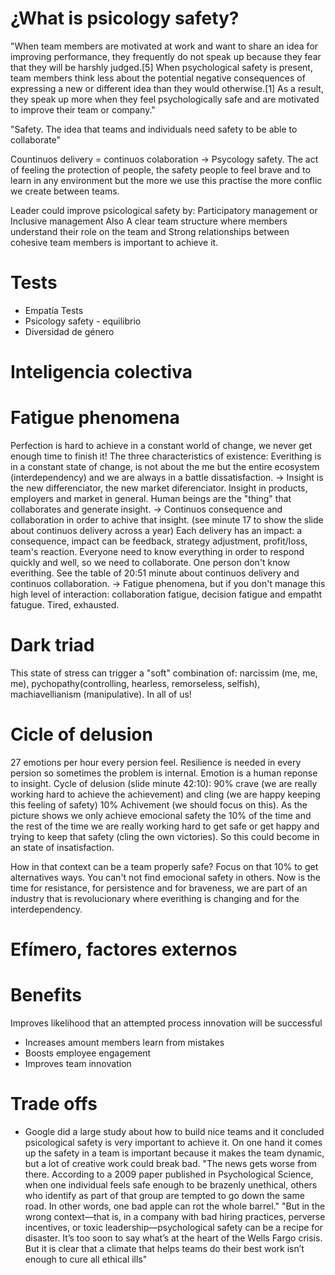 # ¿What is psicology safety?

"When team members are motivated at work and want to share an idea for improving performance, they frequently do not speak up because they fear that they will be harshly judged.[5] When psychological safety is present, team members think less about the potential negative consequences of expressing a new or different idea than they would otherwise.[1] As a result, they speak up more when they feel psychologically safe and are motivated to improve their team or company."

"Safety. The idea that teams and individuals need safety to be able to collaborate"

Countinuos delivery = continuos colaboration
-> Psycology safety. The act of feeling the protection of people, the safety people to feel brave and to learn in any environment but the more we use this practise the more conflic we create between teams.

Leader could improve psicological safety by: Participatory management or Inclusive management
Also A clear team structure where members understand their role on the team and Strong relationships between cohesive team members is important to achieve it.

# Tests
  - Empatía Tests
  - Psicology safety - equilibrio
  - Diversidad de género
# Inteligencia colectiva
# Fatigue phenomena
Perfection is hard to achieve in a constant world of change, we never get enough time to finish it! The three characteristics of existence: Everithing is in a constant state of change, is not about the me but the entire ecosystem (interdependency) and we are always in a battle dissatisfaction.
-> Insight is the new differenciator, the new market diferenciator. Insight in products, employers and market in general. Human beings are the "thing" that collaborates and generate insight.
-> Continuos consequence and collaboration in order to achive that insight.
(see minute 17 to show the slide about continuos delivery across a year)
Each delivery has an impact: a consequence, impact can be feedback, strategy adjustment, profit/loss, team's reaction.
Everyone need to know everything in order to respond quickly and well, so we need to collaborate. One person don't know everithing. See the table of 20:51 minute about continuos delivery and continuos collaboration.
-> Fatigue phenomena, but if you don't manage this high level of interaction: collaboration fatigue, decision fatigue and empatht fatugue. Tired, exhausted.

# Dark triad
This state of stress can trigger a "soft" combination of: narcissim (me, me, me), pychopathy(controlling, hearless, remorseless, selfish), machiavellianism (manipulative). In all of us!
# Cicle of delusion
27 emotions per hour every persion feel. Resilience is needed in every persion so sometimes the problem is internal.
Emotion is a human reponse to insight.
Cycle of delusion (slide minute 42:10): 90% crave (we are really working hard to achieve the achievement) and cling (we are happy keeping this feeling of safety) 10% Achivement (we should focus on this). As the picture shows we only achieve emocional safety the 10% of the time and the rest of the time we are really working hard to get safe or get happy and trying to keep that safety (cling the own victories). So this could become in an state of insatisfaction.

How in that context can be a team properly safe? Focus on that 10% to get alternatives ways. You can't not find emocional safety in others. Now is the time for resistance, for persistence and for braveness, we are part of an industry that is revolucionary where everithing is changing and for the interdependency.

# Efímero, factores externos
# Benefits
Improves likelihood that an attempted process innovation will be successful
- Increases amount members learn from mistakes
- Boosts employee engagement
- Improves team innovation
# Trade offs
- Google did a large study about how to build nice teams and it concluded psicological safety is very important to achieve it. On one hand it comes up the safety in a team is important because it makes the team dynamic, but a lot of creative work could break bad.
"The news gets worse from there. According to a 2009 paper published in Psychological Science, when one individual feels safe enough to be brazenly unethical, others who identify as part of that group are tempted to go down the same road. In other words, one bad apple can rot the whole barrel."
"But in the wrong context—that is, in a company with bad hiring practices, perverse incentives, or toxic leadership—psychological safety can be a recipe for disaster. It’s too soon to say what’s at the heart of the Wells Fargo crisis. But it is clear that a climate that helps teams do their best work isn’t enough to cure all ethical ills"
